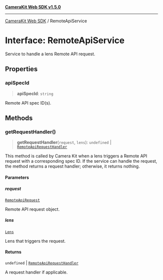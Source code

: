 [**CameraKit Web SDK v1.5.0**](../README.md)

***

[CameraKit Web SDK](../globals.md) / RemoteApiService

# Interface: RemoteApiService

Service to handle a lens Remote API request.

## Properties

### apiSpecId

> **apiSpecId**: `string`

Remote API spec ID(s).

## Methods

### getRequestHandler()

> **getRequestHandler**(`request`, `lens`): `undefined` \| [`RemoteApiRequestHandler`](../type-aliases/RemoteApiRequestHandler.md)

This method is called by Camera Kit when a lens triggers a Remote API request with a corresponding spec ID.
If the service can handle the request, the method returns a request handler; otherwise, it returns nothing.

#### Parameters

##### request

[`RemoteApiRequest`](RemoteApiRequest.md)

Remote API request object.

##### lens

[`Lens`](Lens.md)

Lens that triggers the request.

#### Returns

`undefined` \| [`RemoteApiRequestHandler`](../type-aliases/RemoteApiRequestHandler.md)

A request handler if applicable.
